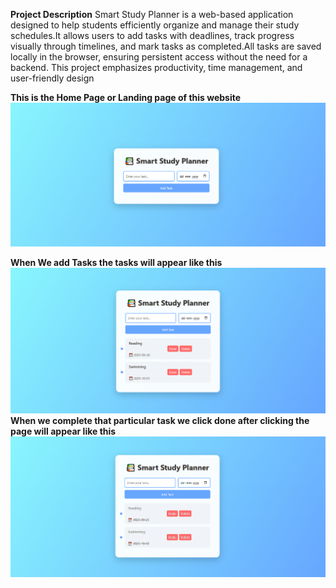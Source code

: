 **Project Description**
Smart Study Planner is a web-based application designed to help students efficiently organize and manage their study schedules.It allows users to add tasks with deadlines, track progress visually through timelines, and mark tasks as completed.All tasks are saved locally in the browser, ensuring persistent access without the need for a backend. This project emphasizes productivity, time management, and user-friendly design

**This is the Home Page or Landing page of this website**
![image_alt](https://github.com/navyavarikuti/Smart_Study_Plan/blob/cfacb424333bc9f7c1715d39f813f5b1353494fc/screenshots/studyPage2.png)

**When We add Tasks the tasks will appear like this**
![image_alt](https://github.com/navyavarikuti/Smart_Study_Plan/blob/6adf4219c5fae039e01cbd1703b301b8b209848c/screenshots/studyPage1.png)
**When we complete that particular task we click done after clicking the page will appear like this**
![image_alt](https://github.com/navyavarikuti/Smart_Study_Plan/blob/a7eac8fe192b6b9f2f2aec337f15545bf7ad491b/screenshots/studyPage3.png)
